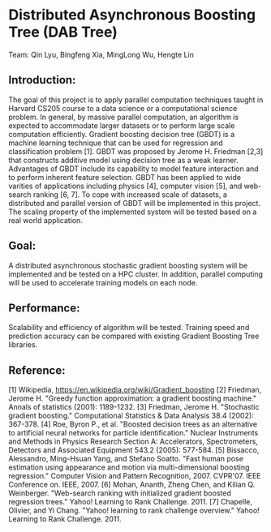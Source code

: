 # Distributed Asynchronous Boosting Tree (DAB Tree)
Team: Qin Lyu, Bingfeng Xia, MingLong Wu, Hengte Lin

## Introduction:
The goal of this project is to apply parallel computation techniques taught in Harvard CS205 course to a data science or a computational science problem. In general, by massive parallel computation, an algorithm is expected to accommodate larger datasets or to perform large scale computation efficiently.
Gradient boosting decision tree (GBDT) is a machine learning technique that can be used for regression and classification problem [1]. GBDT was proposed by Jerome H. Friedman [2,3] that constructs additive model using decision tree as a weak learner. Advantages of GBDT include its capability to model feature interaction and to perform inherent feature selection.
GBDT has been applied to wide varities of applications including physics [4], computer vision [5], and web-search ranking [6, 7]. To cope with increased scale of datasets, a distributed and parallel version of GBDT will be implemented in this project. The scaling property of the implemented system will be tested based on a real world application.

## Goal:
A distributed asynchronous stochastic gradient boosting system will be implemented and be tested on a HPC cluster. In addition, parallel computing will be used to accelerate training models on each node.

## Performance:
Scalability and efficiency of algorithm will be tested. Training speed and prediction accuracy can be compared with existing Gradient Boosting Tree libraries.

## Reference:
[1] Wikipedia, https://en.wikipedia.org/wiki/Gradient_boosting
[2] Friedman, Jerome H. "Greedy function approximation: a gradient boosting machine." Annals of statistics (2001): 1189-1232.
[3] Friedman, Jerome H. "Stochastic gradient boosting." Computational Statistics & Data Analysis 38.4 (2002): 367-378.
[4] Roe, Byron P., et al. "Boosted decision trees as an alternative to artificial neural networks for particle identification." Nuclear Instruments and Methods in Physics Research Section A: Accelerators, Spectrometers, Detectors and Associated Equipment 543.2 (2005): 577-584.
[5] Bissacco, Alessandro, Ming-Hsuan Yang, and Stefano Soatto. "Fast human pose estimation using appearance and motion via multi-dimensional boosting regression." Computer Vision and Pattern Recognition, 2007. CVPR'07. IEEE Conference on. IEEE, 2007.
[6] Mohan, Ananth, Zheng Chen, and Kilian Q. Weinberger. "Web-search ranking with initialized gradient boosted regression trees." Yahoo! Learning to Rank Challenge. 2011.
[7] Chapelle, Olivier, and Yi Chang. "Yahoo! learning to rank challenge overview." Yahoo! Learning to Rank Challenge. 2011.
